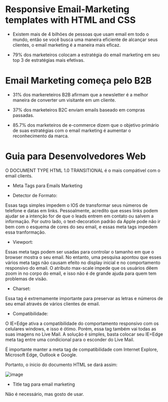 # Responsive Email-Marketing templates with HTML and CSS

- Existem mais de 4 bilhões de pessoas que usam email em todo o mundo, então se você busca uma maneira eficiente de alcançar seus clientes, o email marketing é a maneira mais eficaz.

- 79% dos marketeiros colocam a estratégia do email marketing em seu top 3 de estratégias mais efetivas.

# Email Marketing começa pelo B2B

- 31% dos markereteiros B2B afirmam que a newsletter é a melhor maneira de converter um visitante em um cliente.

- 37% dos marketeiros B2C enviam emails baseado em compras passadas.

- 85.7% dos marketeiros de e-commerce dizem que o objetivo primário de suas estratégias com o email marketing é aumentar o reconhecimento da marca.

# Guia para Desenvolvedores Web

O DOCUMENT TYPE HTML 1.0 TRANSITIONAL é o mais compátivel com o email clients.

* Meta Tags para Emails Marketing

* Detector de Formato:

Essas tags simples impedem o IOS de transformar seus números de telefone e datas em links. Pessoalmente, acredito que esses links podem ajudar se a intenção for de que o leads entrem em contato ou salvem a informação. Por outro lado, o text-decoration padrão da Apple pode não ir bem com o esquema de cores do seu email, e essas meta tags impedem essa tranformação.

* Viewport:

Essas meta tags podem ser usadas para controlar o tamanho em que o browser mostra o seu email. No entanto, uma pesquisa apontou que esses vários meta tags não causam efeito no display inicial e no comportamento responsivo do email. O atributo max-scale impede que os usuários dêem zoom in no corpo do email, e isso não é de grande ajuda para quem tem problemas de visão.

* Charset:

Essa tag é extremamente importante para preservar as letras e números de seu email através de vários clientes de email.

* Compatibilidade:

O IE=Edge ativa a compatibilidade do comportamento responsivo com os celulares windows, e isso é ótimo. Porém, essa tag também vai todas as suas imagens no Live Mail. A solução é simples, basta colocar seu IE=Edge meta tag entre uma condicional para o esconder do Live Mail.

É importante manter a meta tag de compatibilidade com Internet Explore, Microsoft Edge, Outlook e Google.

Portanto, o ínicio do documento HTML se dará assim:

![image](https://i.ibb.co/7RbMvwy/In-cio-do-HTML-para-email-marketing-meta-tags.png)

- Title tag para email marketing

Não é necessário, mas gosto de usar.

<title><title>

- Folha Style interna

É importante manter a folha da Style interna acima do body e dentro da tag <head>, mas é mais importante ainda manter os atributos de style no modo Inline.

O código base da folha interna fica assim:

![image](https://i.ibb.co/p0CmxVZ/Folha-Style-Interna.png)



# Exemplos efetivos de campanhas de email marketing

- ModCloth

Grandes empresas estão sempre evoluindo, e consequentemente os seus clientes experam essas mudanças. O que eles não experam é serem avisados sobre essas mudanças.

Dito isso, o email ModCloth serve como uma antecipação para uma mudança que pode ser brusca para o cliente. Se você vai mudar o modo que se comunica com o cliente, dê a ele um aviso claro de que tais mudanças vão acontecer.

Por que funciona?

Porque essa campanha cria uma expectativa de comunicação no cliente.

- Tory Burch

A campanha de email marketing Tory Burch se diferencia dos outros emails por um único fator, a animação, algo que chama a atenção de todos, principalmente os clientes. Essa estratégia também é ótima por conta de passar um sentido de venda privada para o cliente. Na maioria das vezes, o Tory Burch faz o cliente se sentir especial, e isso o encoraja a aproveitar a sua vantagem "única".

Por que funciona?

Email's podem ser incrivelmente chatos e impessoais. Esse email tory burch surpreende as expectativas do cliente.

- Run Keeper

A campanha Run Keeper se esforça para reengajar clientes perdidos, que já não visitam ou compram no e-commerce há algum tempo. O Run Keeper é email informativo, que comunica ao cliente as últimas atualizações de produtos ou até mesmo as novidades em seu site ou redes sociais. É uma estratégia que abertamente pede mais uma chance ao cliente perdido. Também podem ser discutidos beneficios do produto que o cliente pode não saber.

Por que funciona?

Por ser um estratégia puramente informativa, se passa o sentimento de um marketing menos agressivo e confortante. Pequenas inclusões como "Olá amigo" no ínicio do email e "Você Arrasa" no final do email fazem o cliente se sentir mais próxima da marca.

- Loft

A campanha de email marketing Loft tem o objetivo principal de demonstrar compreensão sobre sua louca caixa de emails. Com um esforço para que o cliente receba da empresa apenas o que o interessa. Essa campanha de marketing focada na relação do cliente com os emails do e-commerce é super efetiva e faz o cliente sentir que seus gostos e opniões importam.

- Uncommon Goods

Você deve criar um senso de urgência com os seus CTA (Call to Actions ou Chamada Para Ação, em pt-br). É isso que faz o cliente agir. Bom, essa campanha de email tem o objetivo principal de causar esse senso de urgência no cliente, focando no valor de agir agora, no exato momento que se recebe o email.

Por que funciona?

Ao invés de dizer "Faça sua encomenda do Dia das Mães antes que nossos produtos acabem!", essa campanha pergunta, "Você Não Acha Que Sua Mãe Gostaria de Receber Seus Presentes Mais Rápido?".

- Harpoon Brewery

É a época da automação de emails, portanto é comum que as campanhas de email marketing transmitam um sentimento de algo robótico para o cliente, o que consequentemente gera um afastamento da marca com o cliente. E assim como um antídoto para essa situação, a campanha de email marketing Harppon Brewery funciona como algo extremamente pessoal e único, apesar de ser automatizado do mesmo modo.

Se você procura fortalecer o seu relacionamento com o cliente, considere deixá-los saber que você está pensando neles.

Por que funciona?

Por conta de uma simples palavra que significa muito: Personalização; É como se esse email fosse enviado para a pessoa certa no tempo certo.

Exemplos de situações onde o Harpoon Brerewy pode ser usado: No aniversário do cliente.

- Rip Curl

"JUNTE-SE A REVOLUÇÃO!"

Essa frase é muito forte, certo? Rip Curl é uma campanha de Surfing Australiana que combina urgência com a nossa parte psicológica que sempre deseja fazer parte de algo grande, importate. Essa headline é desenhada para fazer com que os clientes acreditem que existe realmente uma revolução e que é hora de tomar uma posição sobre essa situação tão importante.

Por que funciona?

No fim do dia, todos querem fazer parte de algo que é maior do que elas mesmas, e esse email tem a função de motivá-las a comprar um ticket (produto) para essa revolução.

Obs: Essa estratégia só funciona se houver apenas um único produto anunciado, pois esse produto representará o ticket único para tal revolução.

- Water

Normalmente, quando se fala em email marketing se esquece dos emails transacionais. Esses são emails automatizados que chegam em nossas inbox depois de tomarmos certas ações no website do e-commerce, como por exemplo quando preenchemos um formulário, compramos um produto ou até mesmo um update do progresso de nossas encomenda. Quase sempre, os marketeiros automatizam emails sem graça e esquecem disso para sempre.

Então, a campanha de email marketing Water toma uma diferente rota. Um exemplo disso foi utilizado por uma ong de caridade, onde, uma vez que alguém faz uma doação de dinheiro para eles, esse mesmo doador recebe um email que os atualiza onde exatamente o seu dinheiro está sendo utilizado. Com a timeline do email, o cliente não precisa nem ler totalmente o email, apenas acompanhar onde está o dinheiro.

Por que funciona?

Essa estratégia mantém a audiência engajada com a empresa e os atualiza em relação ao rastreamento de seu pedido.

- Birchbox

O estilo de assunto com a frase "Ops, nós esquecemos de te enviar algo em fevereiro" é curiosa e já se provou efetiva para muitas empresas. É claro, nada foi realmente esquecido, mas é uma estratégia interessante para captar a atenção do cliente. A intenção desse email é realmente enviar um cupom de desconto para o cliente.

Por que funciona?

Conquista a atenção do cliente e agregra para empresa um ponto com o cliente, por ser uma estratégia única.

- Postmates

GIFs são fáceis de serem consumidos e na maioria das vezes são extremamente cativantes. Pode-se usar GIFs em sua estratégia de email marketing e também aproveitar de uma headline divertida e engraçada, ou até mesmo pode-se usar o GIF para demonstrar o produto de um modo diferente e mais cativante.

Por que funciona?

Centraliza o produto de uma maneira divertida e diferenciada.

- Dropbox

Receber o email de um produto que você não usa há algum tempo realmente pode ser chato, e muitas vezes nem esperamos por tal estratégia, no entanto, cliente perdidos são o foco dessa campanha. O uso de uma headline que vai direto ao ponto, como um "Volte para nós" e um design amigável e emocional é a junção perfeita para atrair a atenção desse cliente perdido.

Além do mais, a intenção é manter um email curto e simples, com o objetivo de enfatizar que a intenção da empresa não é ser intruza, mas sim lembrá-los que a empresa existe e sente falta de seus clientes. Quando enviar email's como esse, você pode querer incluir uma promoção única, como um cupom limitado que inclua a palavra VOLTA ou RETORNO.

- Cook Smarts

A estratégia de email marketing Cook Smart é a da Newsletter. A compania envia para os seus clientes receitas semanais em três seções distintas, uma para o menu, outra para o modo de preparação e a última para as dicas de como consumir a receita, e isso significa que você não precisa acessar o site ou blog da empresa para ler o seu conteúdo por inteiro. Você vai saber exatemente qual seção procurar depois de alguns poucos emails recebidos.

- Hirevue

"Dizer adeus sempre é dificíl... Então decidimos te dar a opção de repensar nosso relacionamento." Esse o assunto da estratégia de email marketing Hirevue, um email automatizado que dá ao cliente a chance de se desassociar da lista de emails da empresa. É aconselhável a utilização de um email marketing simples, apenas focado na opção de se desassociar da lista de emails da empresa.

Esse modelo de email marketing é super inteligente, pois uma baixa taxa de abertura pode se tornar um grande prejuízo para a sua campanha.

Por que funciona?

Essa estratégia faz com que o cliente pause e pense se realmente quer se desassociar da lista de emails da empresa ou não.

-

fonts:

https://blog.hubspot.com/marketing/email-marketing-guide

https://blog.hubspot.com/marketing/email-marketing-examples-list

https://stackoverflow.com/questions/17880763/can-i-use-font-awesome-icons-on-emails

https://www.codehim.com/social-media/social-media-buttons-html-code/

https://templates.mailchimp.com/development/html/